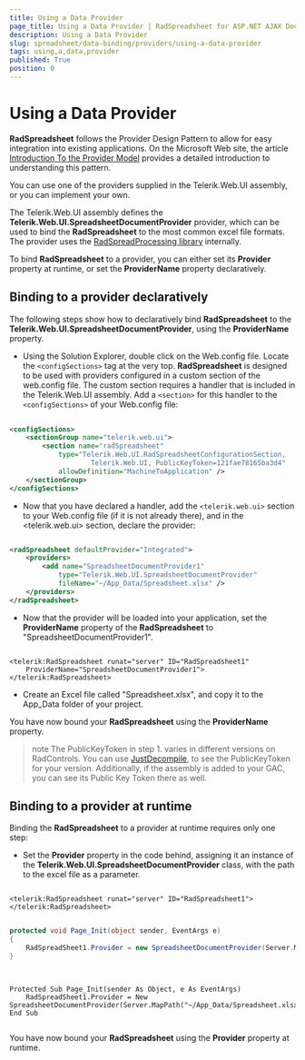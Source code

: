 ```yaml
---
title: Using a Data Provider
page_title: Using a Data Provider | RadSpreadsheet for ASP.NET AJAX Documentation
description: Using a Data Provider
slug: spreadsheet/data-binding/providers/using-a-data-provider
tags: using,a,data,provider
published: True
position: 0
---
```


# Using a Data Provider



**RadSpreadsheet** follows the Provider Design Pattern to allow for easy integration into existing applications. On the Microsoft Web site, the article [Introduction To the Provider Model](http://msdn2.microsoft.com/en-us/library/aa479030.aspx) provides a detailed introduction to understanding this pattern.

You can use one of the providers supplied in the Telerik.Web.UI assembly, or you can implement your own.

The Telerik.Web.UI assembly defines the **Telerik.Web.UI.SpreadsheetDocumentProvider** provider, which can be used to bind the **RadSpreadsheet** to the most common excel file formats. The provider uses the [RadSpreadProcessing library](http://docs.telerik.com/devtools/aspnet-ajax/controls/spreadprocessing/overview) internally.

To bind **RadSpreadsheet** to a provider, you can either set its **Provider** property at runtime, or set the **ProviderName** property declaratively.

## Binding to a provider declaratively

The following steps show how to declaratively bind **RadSpreadsheet** to the **Telerik.Web.UI.SpreadsheetDocumentProvider**, using the **ProviderName** property.

* Using the Solution Explorer, double click on the Web.config file. Locate the `<configSections>` tag at the very top. **RadSpreadsheet** is designed to be used with providers configured in a custom section of the web.config file. The custom section requires a handler that is included in the Telerik.Web.UI assembly. Add a `<section>` for this handler to the `<configSections>` of your Web.config file:

````XML
	
<configSections>
	<sectionGroup name="telerik.web.ui">
		<section name="radSpreadsheet"
			type="Telerik.Web.UI.RadSpreadsheetConfigurationSection,
					Telerik.Web.UI, PublicKeyToken=121fae78165ba3d4"
			allowDefinition="MachineToApplication" />
	</sectionGroup>
</configSections>

````

* Now that you have declared a handler, add the `<telerik.web.ui>` section to your Web.config file (if it is not already there), and in the <telerik.web.ui> section, declare the provider:

````XML

<radSpreadsheet defaultProvider="Integrated">
	<providers>
		<add name="SpreadsheetDocumentProvider1"
			type="Telerik.Web.UI.SpreadsheetDocumentProvider"
			fileName="~/App_Data/Spreadsheet.xlsx" />
	</providers>
</radSpreadsheet>     

````

* Now that the provider will be loaded into your application, set the **ProviderName** property of the **RadSpreadsheet** to "SpreadsheetDocumentProvider1".

````ASP.NET

<telerik:RadSpreadsheet runat="server" ID="RadSpreadsheet1"
	ProviderName="SpreadsheetDocumentProvider1">
</telerik:RadSpreadsheet>

````

* Create an Excel file called "Spreadsheet.xlsx", and copy it to the App_Data folder of your project.


You have now bound your **RadSpreadsheet** using the **ProviderName** property.

>note The PublicKeyToken in step 1. varies in different versions on RadControls. You can use [JustDecompile](http://www.telerik.com/products/decompiler.aspx), to see the PublicKeyToken for your version. Additionally, if the assembly is added to your GAC, you can see its Public Key Token there as well.
>

## Binding to a provider at runtime

Binding the **RadSpreadsheet** to a provider at runtime requires only one step:

* Set the **Provider** property in the code behind, assigning it an instance of the **Telerik.Web.UI.SpreadsheetDocumentProvider** class, with the path to the excel file as a parameter.   

````ASP.NET

<telerik:RadSpreadsheet runat="server" ID="RadSpreadsheet1">
</telerik:RadSpreadsheet>

````

````C#

protected void Page_Init(object sender, EventArgs e)
{
	RadSpreadSheet1.Provider = new SpreadsheetDocumentProvider(Server.MapPath("~/App_Data/Spreadsheet.xlsx"));
}
	
````
````VB.NET
	
Protected Sub Page_Init(sender As Object, e As EventArgs)
	RadSpreadSheet1.Provider = New SpreadsheetDocumentProvider(Server.MapPath("~/App_Data/Spreadsheet.xlsx"))
End Sub
	
````

You have now bound your **RadSpreadsheet** using the **Provider** property at runtime.




